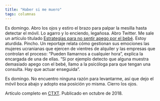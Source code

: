 ```yaml
---
title: "Haber si me muero"
tags: columnas
---
```

Es domingo. Abro los ojos y estiro el brazo para palpar la mesilla hasta detectar el móvil. Lo agarro y lo enciendo, legañosa. Abro Twitter. Me sale un artículo titulado [Estrategias para no sentir apego por el bebé](https://elpais.com/sociedad/2018/09/22/actualidad/1537642197_642629.html). Estoy aturdida. Pincho. Un reportaje relata cómo gestionan sus emociones las mujeres ucranianas que ejercen de vientres de alquiler y las empresas que controlan el proceso: “Pueden llamarnos a cualquier hora”, explica la encargada de una de ellas. “Si por ejemplo detecto que alguna muestra demasiado apego con el bebé, llamo a la psicóloga para que tengan una consulta. Hay que actuar enseguida”.

Es domingo. No encuentro ninguna razón para levantarme, así que dejo el móvil boca abajo y adopto esa posición yo misma. Cierro los ojos.

Artículo completo en [CTXT](https://ctxt.es/es/20181003/Firmas/22079/femilenial-elena-de-sus-noche-madrile%C3%B1a-c-tangana.htm). Publicado en octubre de 2018.

